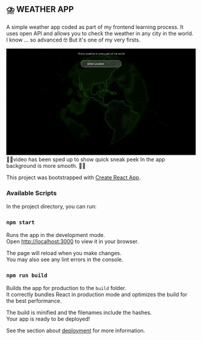 

## ⛈️ WEATHER APP
A simple weather app coded as part of my frontend learning process.
It uses open API and allows you to check the weather in any city in the world.
I know ... so advanced 🤓
But it's one of my very firsts.


![Partners Studio Concept](src/assets/gif.gif)
☝🏼video has been sped up to show quick sneak peek In the app background is more smooth. 🕴🏼


This project was bootstrapped with [Create React App](https://github.com/facebook/create-react-app).
### Available Scripts

In the project directory, you can run:

### `npm start`

Runs the app in the development mode.\
Open [http://localhost:3000](http://localhost:3000) to view it in your browser.

The page will reload when you make changes.\
You may also see any lint errors in the console.

### `npm run build`

Builds the app for production to the `build` folder.\
It correctly bundles React in production mode and optimizes the build for the best performance.

The build is minified and the filenames include the hashes.\
Your app is ready to be deployed!

See the section about [deployment](https://facebook.github.io/create-react-app/docs/deployment) for more information.

